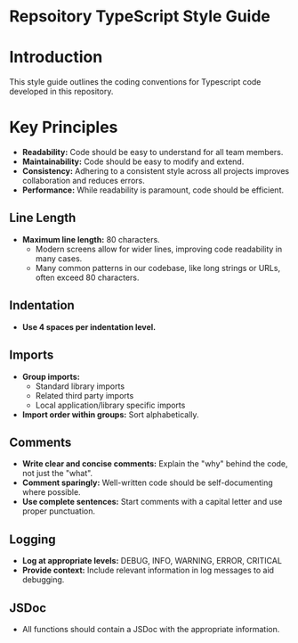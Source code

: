# Repsoitory TypeScript Style Guide

# Introduction
This style guide outlines the coding conventions for Typescript code developed in this repository.

# Key Principles
* **Readability:** Code should be easy to understand for all team members.
* **Maintainability:** Code should be easy to modify and extend.
* **Consistency:** Adhering to a consistent style across all projects improves
  collaboration and reduces errors.
* **Performance:** While readability is paramount, code should be efficient.

## Line Length
* **Maximum line length:** 80 characters.
    * Modern screens allow for wider lines, improving code readability in many cases.
    * Many common patterns in our codebase, like long strings or URLs, often exceed 80 characters.

## Indentation
* **Use 4 spaces per indentation level.**

## Imports
* **Group imports:**
    * Standard library imports
    * Related third party imports
    * Local application/library specific imports
* **Import order within groups:**  Sort alphabetically.

## Comments
* **Write clear and concise comments:** Explain the "why" behind the code, not just the "what".
* **Comment sparingly:** Well-written code should be self-documenting where possible.
* **Use complete sentences:** Start comments with a capital letter and use proper punctuation.

## Logging
* **Log at appropriate levels:** DEBUG, INFO, WARNING, ERROR, CRITICAL
* **Provide context:** Include relevant information in log messages to aid debugging.

## JSDoc
* All functions should contain a JSDoc with the appropriate information.
